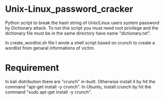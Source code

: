 # Unix-Linux_password_cracker
Python script to break the hash string of Unix/Linux users system password by Dictionary attack. To run this script you must need root privilege and the dictionary file must be in the same directory have name "dictionary.txt".

In create_wordlist.sh file I wrote a shell script based on crunch to create a wordlist from genaral informations of victim.

# Requirement
In kali distribution there are "crunch" in-built. Otherwise install it by hit the command "apt-get install -y crunch".
In Ubuntu, install crunch by hit the command "sudo apt-get install -y crunch".
